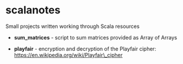 # scalanotes
Small projects written working through Scala resources

* **sum\_matrices** - script to sum matrices provided as Array of Arrays

* **playfair** - encryption and decryption of the Playfair cipher: https://en.wikipedia.org/wiki/Playfair\_cipher
